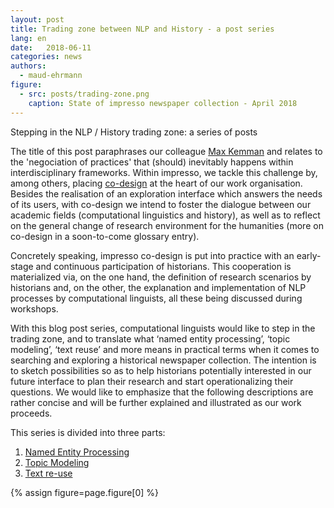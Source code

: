 ```yaml
---
layout: post
title: Trading zone between NLP and History - a post series
lang: en
date:   2018-06-11
categories: news
authors:
  - maud-ehrmann
figure:
  - src: posts/trading-zone.png
    caption: State of impresso newspaper collection - April 2018
---
```


Stepping in the NLP / History trading zone: a series of posts

<!-- more -->

The title of this post paraphrases our colleague [Max Kemman](http://www.maxkemman.nl/2015/06/digital-history-as-trading-zone/) and relates to the 'negociation of practices' that (should) inevitably happens within interdisciplinary frameworks. Within impresso, we tackle this challenge by, among others, placing [co-design](/project/design/) at the heart of our work organisation. Besides the realisation of an exploration interface which answers the needs of its users, with co-design we intend to foster the dialogue between our academic fields (computational linguistics and history), as well as to reflect on the general change of research environment for the humanities (more on co-design in a soon-to-come glossary entry).

Concretely speaking, impresso co-design is put into practice with an early-stage and continuous participation of historians. This cooperation is materialized via, on the one hand, the definition of research scenarios by historians and, on the other, the explanation and implementation of NLP processes by computational linguists, all these being discussed during workshops.


With this blog post series, computational linguists would like to step in the trading zone, and to translate what ‘named entity processing’, ‘topic modeling’, ‘text reuse’ and more means in practical terms when it comes to searching and exploring a historical newspaper collection. The intention is to sketch possibilities so as to help historians potentially interested in our future interface to plan their research and start operationalizing their questions. We would like to emphasize that the following descriptions are rather concise and will be further explained and illustrated as our work proceeds.

This series is divided into three parts:

1. [Named Entity Processing](/news/2018/06/12/tradingzone-ner)
2. [Topic Modeling]()
3. [Text re-use](/news/2018/06/12/tradingzone-tr)

{% assign figure=page.figure[0] %}
